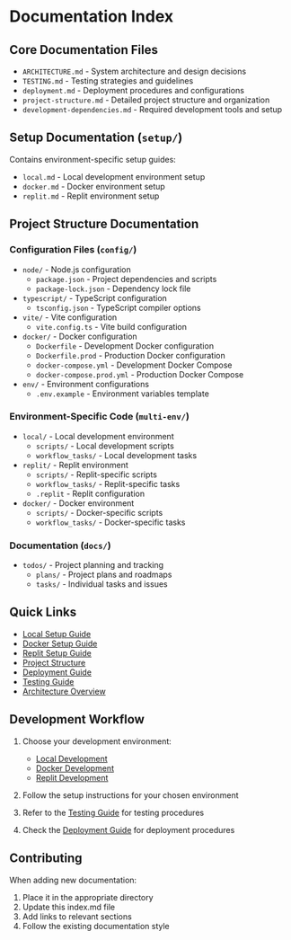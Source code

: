 # Documentation Index

## Core Documentation Files

- `ARCHITECTURE.md` - System architecture and design decisions
- `TESTING.md` - Testing strategies and guidelines
- `deployment.md` - Deployment procedures and configurations
- `project-structure.md` - Detailed project structure and organization
- `development-dependencies.md` - Required development tools and setup

## Setup Documentation (`setup/`)

Contains environment-specific setup guides:
- `local.md` - Local development environment setup
- `docker.md` - Docker environment setup
- `replit.md` - Replit environment setup

## Project Structure Documentation

### Configuration Files (`config/`)
- `node/` - Node.js configuration
  - `package.json` - Project dependencies and scripts
  - `package-lock.json` - Dependency lock file
- `typescript/` - TypeScript configuration
  - `tsconfig.json` - TypeScript compiler options
- `vite/` - Vite configuration
  - `vite.config.ts` - Vite build configuration
- `docker/` - Docker configuration
  - `Dockerfile` - Development Docker configuration
  - `Dockerfile.prod` - Production Docker configuration
  - `docker-compose.yml` - Development Docker Compose
  - `docker-compose.prod.yml` - Production Docker Compose
- `env/` - Environment configurations
  - `.env.example` - Environment variables template

### Environment-Specific Code (`multi-env/`)
- `local/` - Local development environment
  - `scripts/` - Local development scripts
  - `workflow_tasks/` - Local development tasks
- `replit/` - Replit environment
  - `scripts/` - Replit-specific scripts
  - `workflow_tasks/` - Replit-specific tasks
  - `.replit` - Replit configuration
- `docker/` - Docker environment
  - `scripts/` - Docker-specific scripts
  - `workflow_tasks/` - Docker-specific tasks

### Documentation (`docs/`)
- `todos/` - Project planning and tracking
  - `plans/` - Project plans and roadmaps
  - `tasks/` - Individual tasks and issues

## Quick Links

- [Local Setup Guide](setup/local.md)
- [Docker Setup Guide](setup/docker.md)
- [Replit Setup Guide](setup/replit.md)
- [Project Structure](project-structure.md)
- [Deployment Guide](deployment.md)
- [Testing Guide](TESTING.md)
- [Architecture Overview](ARCHITECTURE.md)

## Development Workflow

1. Choose your development environment:
   - [Local Development](setup/local.md)
   - [Docker Development](setup/docker.md)
   - [Replit Development](setup/replit.md)

2. Follow the setup instructions for your chosen environment

3. Refer to the [Testing Guide](TESTING.md) for testing procedures

4. Check the [Deployment Guide](deployment.md) for deployment procedures

## Contributing

When adding new documentation:
1. Place it in the appropriate directory
2. Update this index.md file
3. Add links to relevant sections
4. Follow the existing documentation style 